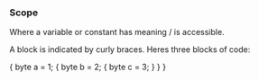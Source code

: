 ### Scope

Where a variable or constant has meaning / is accessible. 

A block is indicated by curly braces. Heres three blocks of code: 

{
  byte a = 1;
  {
    byte b = 2;
    {
      byte c = 3;
    }
  }
}